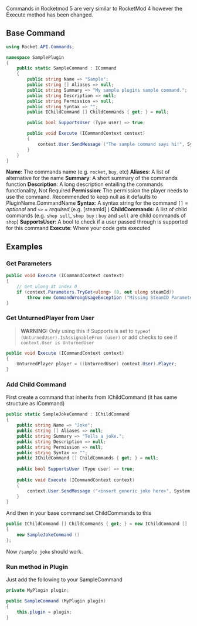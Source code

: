 Commands in Rocketmod 5 are very similar to RocketMod 4 however the Execute method has been changed.

## Base Command

```csharp
using Rocket.API.Commands;

namespace SamplePlugin
{
	public static SampleCommand : ICommand
	{
		public string Name => "Sample";
		public string [] Aliases => null;
		public string Summary => "My sample plugins sample command.";
		public string Description => null;
		public string Permission => null;
		public string Syntax => "";
		public IChildCommand [] ChildCommands { get; } = null;

		public bool SupportsUser (Type user) => true;

		public void Execute (ICommandContext context)
		{
			context.User.SendMessage ("The sample command says hi!", System.Drawing.Color.Yellow);
		}
	}
}
```

**Name**: 			The commands name (e.g. `rocket`, `buy`, etc)
**Aliases**:		A list of alternative for the name 
**Summary**:		A short summary of the commands function
**Description**:	A long description entailing the commands functionality, Not Required
**Permission**:		The permission the player needs to use the command. Recommended to keep null as it defaults to PluginName.CommandName
**Syntax**:			A syntax string for the command `[]` = *optional* and `<>` = *required* (e.g. [steamId] <itemId>)
**ChildCommands**:	A list of child commands (e.g. `shop sell`, `shop buy` : `buy` and `sell` are child commands of `shop`)
**SupportsUser**:	A bool to check if a user passed through is supported for this command
**Execute**:		Where your code gets executed

## Examples
### Get Parameters

```csharp
public void Execute (ICommandContext context)
{
	// Get ulong at index 0
	if (context.Parameters.TryGet<ulong> (0, out ulong steamId))
		throw new CommandWrongUsageException ("Missing SteamID Parameter");
}
```

### Get UnturnedPlayer from User

> **WARNING:** Only using this if Supports is set to `typeof (UnturnedUser).IsAssignableFrom (user)` or add checks to see if `context.User is UnturnedUser`

```csharp
public void Execute (ICommandContext context)
{
	UnturnedPlayer player = ((UnturnedUser) context.User).Player;
}
```

### Add Child Command
First create a command that inherits from IChildCommand (it has same structure as ICommand) 

```csharp
public static SampleJokeCommand : IChildCommand
{
	public string Name => "Joke";
	public string [] Aliases => null;
	public string Summary => "Tells a joke.";
	public string Description => null;
	public string Permission => null;
	public string Syntax => "";
	public IChildCommand [] ChildCommands { get; } = null;
	
	public bool SupportsUser (Type user) => true;
	
	public void Execute (ICommandContext context)
	{
		context.User.SendMessage ("<insert generic joke here>", System.Drawing.Color.Yellow);
	}
}
```

And then in your base command set ChildCommands to this

```csharp
public IChildCommand [] ChildCommands { get; } = new IChildCommand []
{
	new SampleJokeCommand ()
};
```

Now `/sample joke` should work.

### Run method in Plugin
Just add the following to your SampleCommand

```csharp
private MyPlugin plugin;

public SampleCommand (MyPlugin plugin)
{
	this.plugin = plugin; 
}
```
